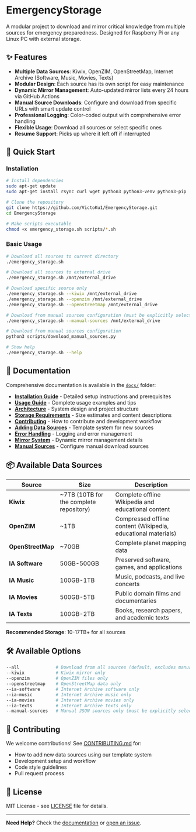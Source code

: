 # EmergencyStorage

A modular project to download and mirror critical knowledge from multiple sources for emergency preparedness. Designed for Raspberry Pi or any Linux PC with external storage.


## ✨ Features

- **Multiple Data Sources**: Kiwix, OpenZIM, OpenStreetMap, Internet Archive (Software, Music, Movies, Texts)
- **Modular Design**: Each source has its own script for easy maintenance
- **Dynamic Mirror Management**: Auto-updated mirror lists every 24 hours via GitHub Actions
- **Manual Source Downloads**: Configure and download from specific URLs with smart update control
- **Professional Logging**: Color-coded output with comprehensive error handling
- **Flexible Usage**: Download all sources or select specific ones
- **Resume Support**: Picks up where it left off if interrupted

## 🚀 Quick Start


### Installation

```bash
# Install dependencies
sudo apt-get update
sudo apt-get install rsync curl wget python3 python3-venv python3-pip

# Clone the repository
git clone https://github.com/VictoKu1/EmergencyStorage.git
cd EmergencyStorage

# Make scripts executable
chmod +x emergency_storage.sh scripts/*.sh
```

### Basic Usage

```bash
# Download all sources to current directory
./emergency_storage.sh

# Download all sources to external drive
./emergency_storage.sh /mnt/external_drive

# Download specific source only
./emergency_storage.sh --kiwix /mnt/external_drive
./emergency_storage.sh --openzim /mnt/external_drive
./emergency_storage.sh --openstreetmap /mnt/external_drive

# Download from manual sources configuration (must be explicitly selected)
./emergency_storage.sh --manual-sources /mnt/external_drive

# Download from manual sources configuration
python3 scripts/download_manual_sources.py

# Show help
./emergency_storage.sh --help
```

## 📖 Documentation

Comprehensive documentation is available in the [`docs/`](docs/) folder:

- **[Installation Guide](docs/INSTALLATION.md)** - Detailed setup instructions and prerequisites
- **[Usage Guide](docs/USAGE.md)** - Complete usage examples and tips
- **[Architecture](docs/ARCHITECTURE.md)** - System design and project structure
- **[Storage Requirements](docs/STORAGE.md)** - Size estimates and content descriptions
- **[Contributing](docs/CONTRIBUTING.md)** - How to contribute and development workflow
- **[Adding Data Sources](docs/ADDING_SOURCES.md)** - Template system for new sources
- **[Error Handling](docs/ERROR_HANDLING.md)** - Logging and error management
- **[Mirror System](docs/MIRROR_SYSTEM.md)** - Dynamic mirror management details
- **[Manual Sources](docs/MANUAL_SOURCES.md)** - Configure manual download sources

## 📦 Available Data Sources

| Source | Size | Description |
|--------|------|-------------|
| **Kiwix** | ~7TB (10TB for the complete repository)| Complete offline Wikipedia and educational content |
| **OpenZIM** | ~1TB | Compressed offline content (Wikipedia, educational materials) |
| **OpenStreetMap** | ~70GB | Complete planet mapping data |
| **IA Software** | 50GB-500GB | Preserved software, games, and applications |
| **IA Music** | 100GB-1TB | Music, podcasts, and live concerts |
| **IA Movies** | 500GB-5TB | Public domain films and documentaries |
| **IA Texts** | 100GB-2TB | Books, research papers, and academic texts |

**Recommended Storage**: 10-17TB+ for all sources

## 🛠️ Available Options

```bash
--all              # Download from all sources (default, excludes manual-sources)
--kiwix            # Kiwix mirror only
--openzim          # OpenZIM files only
--openstreetmap    # OpenStreetMap data only
--ia-software      # Internet Archive software only
--ia-music         # Internet Archive music only
--ia-movies        # Internet Archive movies only
--ia-texts         # Internet Archive texts only
--manual-sources   # Manual JSON sources only (must be explicitly selected)
```

## 🤝 Contributing

We welcome contributions! See [CONTRIBUTING.md](docs/CONTRIBUTING.md) for:
- How to add new data sources using our template system
- Development setup and workflow
- Code style guidelines
- Pull request process

## 📄 License

MIT License - see [LICENSE](LICENSE) file for details.

---

**Need Help?** Check the [documentation](docs/) or [open an issue](https://github.com/VictoKu1/EmergencyStorage/issues).








